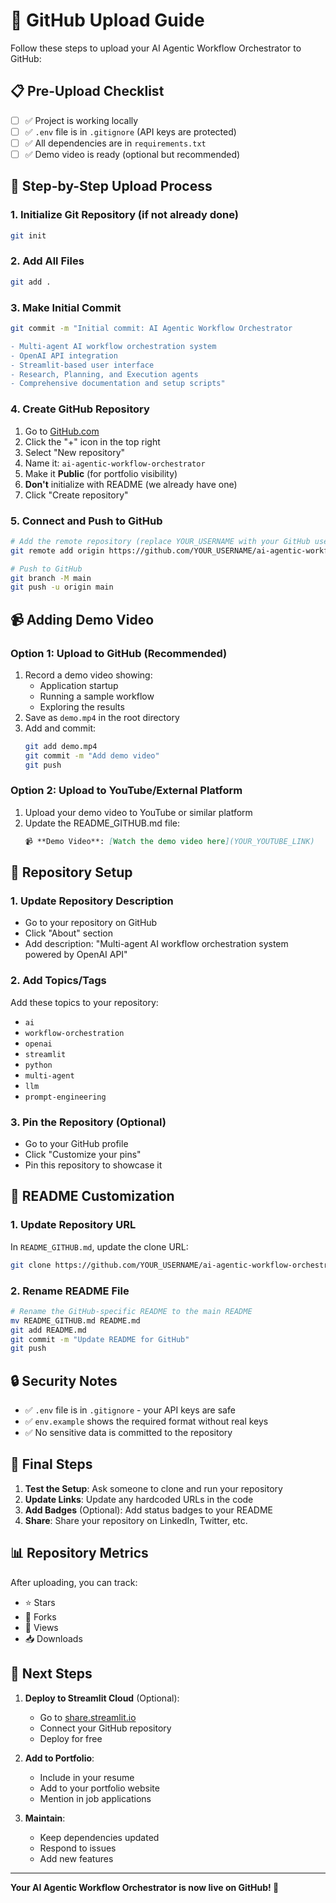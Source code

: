 # 🚀 GitHub Upload Guide

Follow these steps to upload your AI Agentic Workflow Orchestrator to GitHub:

## 📋 Pre-Upload Checklist

- [ ] ✅ Project is working locally
- [ ] ✅ `.env` file is in `.gitignore` (API keys are protected)
- [ ] ✅ All dependencies are in `requirements.txt`
- [ ] ✅ Demo video is ready (optional but recommended)

## 🔧 Step-by-Step Upload Process

### 1. Initialize Git Repository (if not already done)
```bash
git init
```

### 2. Add All Files
```bash
git add .
```

### 3. Make Initial Commit
```bash
git commit -m "Initial commit: AI Agentic Workflow Orchestrator

- Multi-agent AI workflow orchestration system
- OpenAI API integration
- Streamlit-based user interface
- Research, Planning, and Execution agents
- Comprehensive documentation and setup scripts"
```

### 4. Create GitHub Repository
1. Go to [GitHub.com](https://github.com)
2. Click the "+" icon in the top right
3. Select "New repository"
4. Name it: `ai-agentic-workflow-orchestrator`
5. Make it **Public** (for portfolio visibility)
6. **Don't** initialize with README (we already have one)
7. Click "Create repository"

### 5. Connect and Push to GitHub
```bash
# Add the remote repository (replace YOUR_USERNAME with your GitHub username)
git remote add origin https://github.com/YOUR_USERNAME/ai-agentic-workflow-orchestrator.git

# Push to GitHub
git branch -M main
git push -u origin main
```

## 📹 Adding Demo Video

### Option 1: Upload to GitHub (Recommended)
1. Record a demo video showing:
   - Application startup
   - Running a sample workflow
   - Exploring the results
2. Save as `demo.mp4` in the root directory
3. Add and commit:
   ```bash
   git add demo.mp4
   git commit -m "Add demo video"
   git push
   ```

### Option 2: Upload to YouTube/External Platform
1. Upload your demo video to YouTube or similar platform
2. Update the README_GITHUB.md file:
   ```markdown
   📹 **Demo Video**: [Watch the demo video here](YOUR_YOUTUBE_LINK)
   ```

## 🎯 Repository Setup

### 1. Update Repository Description
- Go to your repository on GitHub
- Click "About" section
- Add description: "Multi-agent AI workflow orchestration system powered by OpenAI API"

### 2. Add Topics/Tags
Add these topics to your repository:
- `ai`
- `workflow-orchestration`
- `openai`
- `streamlit`
- `python`
- `multi-agent`
- `llm`
- `prompt-engineering`

### 3. Pin the Repository (Optional)
- Go to your GitHub profile
- Click "Customize your pins"
- Pin this repository to showcase it

## 📝 README Customization

### 1. Update Repository URL
In `README_GITHUB.md`, update the clone URL:
```bash
git clone https://github.com/YOUR_USERNAME/ai-agentic-workflow-orchestrator.git
```

### 2. Rename README File
```bash
# Rename the GitHub-specific README to the main README
mv README_GITHUB.md README.md
git add README.md
git commit -m "Update README for GitHub"
git push
```

## 🔒 Security Notes

- ✅ `.env` file is in `.gitignore` - your API keys are safe
- ✅ `env.example` shows the required format without real keys
- ✅ No sensitive data is committed to the repository

## 🎉 Final Steps

1. **Test the Setup**: Ask someone to clone and run your repository
2. **Update Links**: Update any hardcoded URLs in the code
3. **Add Badges** (Optional): Add status badges to your README
4. **Share**: Share your repository on LinkedIn, Twitter, etc.

## 📊 Repository Metrics

After uploading, you can track:
- ⭐ Stars
- 🍴 Forks
- 👀 Views
- 📥 Downloads

## 🚀 Next Steps

1. **Deploy to Streamlit Cloud** (Optional):
   - Go to [share.streamlit.io](https://share.streamlit.io)
   - Connect your GitHub repository
   - Deploy for free

2. **Add to Portfolio**:
   - Include in your resume
   - Add to your portfolio website
   - Mention in job applications

3. **Maintain**:
   - Keep dependencies updated
   - Respond to issues
   - Add new features

---

**Your AI Agentic Workflow Orchestrator is now live on GitHub! 🎉**
